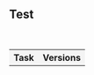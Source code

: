 ## Test

  <table>    
      <tr>     
          <th style="text-align:center;background-color:#F4F4F4">Task</th>
          <th style="text-align:center;background-color:#F4F4F4">Versions</th>  
       </tr>  
